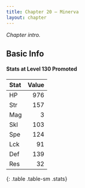 ```yaml
---
title: Chapter 20 — Minerva
layout: chapter
---
```


_Chapter intro._

## Basic Info

#### Stats at Level 130 Promoted

| Stat | Value |
| :--- | ----: |
| HP   |   976 |
| Str  |   157 |
| Mag  |     3 |
| Skl  |   103 |
| Spe  |   124 |
| Lck  |    91 |
| Def  |   139 |
| Res  |    32 |
{: .table .table-sm .stats}
